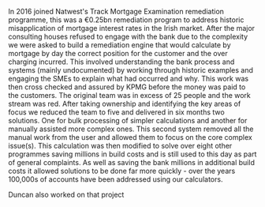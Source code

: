 In 2016 joined Natwest's Track Mortgage Examination remediation programme, this was a €0.25bn remediation program to address historic misapplication of mortgage interest rates in the Irish market. After the major consulting houses refused to engage with the bank due to the complexity we were asked to build a remediation engine that would calculate by mortgage by day the correct position for the customer and the over charging incurred. This involved understanding the bank process and systems (mainly undocumented) by working through historic examples and engaging the SMEs to explain what had occurred and why. This work was then cross checked and assured by KPMG before the money was paid to the customers.
The original team was in excess of 25 people and the work stream was red. After taking ownership and identifying the key areas of focus we reduced the team to five and delivered in six months two solutions. One for bulk processing of simpler calculations and another for manually assisted more complex ones. This second system removed all the manual work from the user and allowed them to focus on the core complex issue(s). This calculation was then modified to solve over eight other programmes saving millions in build costs and is still used to this day as part of general complaints. As well as saving the bank millions in additional build costs it allowed solutions to be done far more quickly - over the years 100,000s of accounts have been addressed using our calculators.


Duncan also worked on that project
